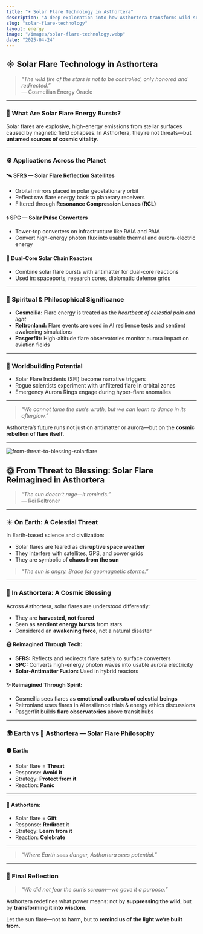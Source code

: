 ```yaml
---
title: "☀️ Solar Flare Technology in Asthortera"
description: "A deep exploration into how Asthortera transforms wild solar flare energy bursts into structured energy systems using satellites, towers, and hybrid reactors—balancing cosmic chaos with sentient design."
slug: "solar-flare-technology"
layout: energy
image: "/images/solar-flare-technology.webp"
date: "2025-04-24"
---
```


## ☀️ Solar Flare Technology in Asthortera

> _“The wild fire of the stars is not to be controlled, only honored and redirected.”_  
> — Cosmeilian Energy Oracle

---

### 🔬 What Are Solar Flare Energy Bursts?
Solar flares are explosive, high-energy emissions from stellar surfaces caused by magnetic field collapses. In Asthortera, they’re not threats—but **untamed sources of cosmic vitality**.

---

### ⚙️ Applications Across the Planet

#### 🛰️ **SFRS — Solar Flare Reflection Satellites**
- Orbital mirrors placed in polar geostationary orbit
- Reflect raw flare energy back to planetary receivers
- Filtered through **Resonance Compression Lenses (RCL)**

#### 🌀 **SPC — Solar Pulse Converters**
- Tower-top converters on infrastructure like RAIA and PAIA
- Convert high-energy photon flux into usable thermal and aurora-electric energy

#### 🔗 **Dual-Core Solar Chain Reactors**
- Combine solar flare bursts with antimatter for dual-core reactions
- Used in: spaceports, research cores, diplomatic defense grids

---

### 🌌 Spiritual & Philosophical Significance
- **Cosmeilia:** Flare energy is treated as the _heartbeat of celestial pain and light_
- **Reltronland:** Flare events are used in AI resilience tests and sentient awakening simulations
- **Pasgerflit:** High-altitude flare observatories monitor aurora impact on aviation fields

---

### 🧠 Worldbuilding Potential
- Solar Flare Incidents (SFI) become narrative triggers
- Rogue scientists experiment with unfiltered flare in orbital zones
- Emergency Aurora Rings engage during hyper-flare anomalies

---

> _“We cannot tame the sun’s wrath, but we can learn to dance in its afterglow.”_

Asthortera’s future runs not just on antimatter or aurora—but on the **cosmic rebellion of flare itself.**

---

![from-threat-to-blessing-solarflare](/images/from-threat-to-blessing-solarflare.webp)

## 🌞 From Threat to Blessing: Solar Flare Reimagined in Asthortera

> _“The sun doesn’t rage—it reminds.”_  
> — Rei Reltroner

---

### ☀️ On Earth: A Celestial Threat
In Earth-based science and civilization:
- Solar flares are feared as **disruptive space weather**
- They interfere with satellites, GPS, and power grids
- They are symbolic of **chaos from the sun**

> _“The sun is angry. Brace for geomagnetic storms.”_

---

### 🌌 In Asthortera: A Cosmic Blessing
Across Asthortera, solar flares are understood differently:
- They are **harvested, not feared**
- Seen as **sentient energy bursts** from stars
- Considered an **awakening force**, not a natural disaster

#### 🌞 Reimagined Through Tech:
- **SFRS:** Reflects and redirects flare safely to surface converters
- **SPC:** Converts high-energy photon waves into usable aurora electricity
- **Solar-Antimatter Fusion:** Used in hybrid reactors

#### ✨ Reimagined Through Spirit:
- Cosmeilia sees flares as **emotional outbursts of celestial beings**
- Reltronland uses flares in AI resilience trials & energy ethics discussions
- Pasgerflit builds **flare observatories** above transit hubs

---

### 🌍 Earth vs 🌌 Asthortera — Solar Flare Philosophy

#### 🟤 Earth:  
- Solar flare = **Threat**  
- Response: **Avoid it**  
- Strategy: **Protect from it**  
- Reaction: **Panic**

---

#### 🔵 Asthortera:  
- Solar flare = **Gift**  
- Response: **Redirect it**  
- Strategy: **Learn from it**  
- Reaction: **Celebrate**

---

> _“Where Earth sees danger, Asthortera sees potential.”_

---

### 🧠 Final Reflection
> _“We did not fear the sun’s scream—we gave it a purpose.”_

Asthortera redefines what power means: not by **suppressing the wild**, but by **transforming it into wisdom.**

Let the sun flare—not to harm, but to **remind us of the light we’re built from.**

